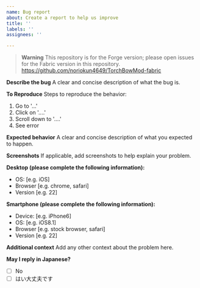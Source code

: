 ```yaml
---
name: Bug report
about: Create a report to help us improve
title: ''
labels: ''
assignees: ''

---
```


> **Warning**
> This repository is for the Forge version; please open issues for the Fabric version in this repository.
> https://github.com/noriokun4649/TorchBowMod-fabric

**Describe the bug**
A clear and concise description of what the bug is.

**To Reproduce**
Steps to reproduce the behavior:
1. Go to '...'
2. Click on '....'
3. Scroll down to '....'
4. See error

**Expected behavior**
A clear and concise description of what you expected to happen.

**Screenshots**
If applicable, add screenshots to help explain your problem.

**Desktop (please complete the following information):**
 - OS: [e.g. iOS]
 - Browser [e.g. chrome, safari]
 - Version [e.g. 22]

**Smartphone (please complete the following information):**
 - Device: [e.g. iPhone6]
 - OS: [e.g. iOS8.1]
 - Browser [e.g. stock browser, safari]
 - Version [e.g. 22]

**Additional context**
Add any other context about the problem here.

**May I reply in Japanese?**
- [ ] No
- [ ] はい大丈夫です
